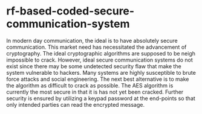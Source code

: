 # rf-based-coded-secure-communication-system
In modern day communication, the ideal is to have absolutely secure communication. This market need has necessitated the advancement of cryptography. The ideal cryptographic algorithms are supposed to be neigh impossible to crack. However, ideal secure communication systems do not exist since there may be some undetected security flaw that make the system vulnerable to hackers. Many systems are highly susceptible to brute force attacks and social engineering. The next best alternative is to make the algorithm as difficult to crack as possible. The AES algorithm is currently the most secure in that it is has not yet been cracked. Further security is ensured by utilizing a keypad password at the end-points so that only intended parties can read the encrypted message.
